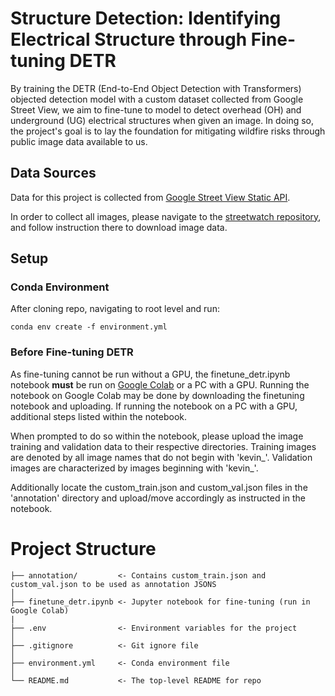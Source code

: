 # Structure Detection: Identifying Electrical Structure through Fine-tuning DETR

By training the DETR (End-to-End Object Detection with Transformers) objected detection model with a custom dataset collected from Google Street View, we aim to fine-tune to model to detect overhead (OH) and underground (UG) electrical structures when given an image. In doing so, the project's goal is to lay the foundation for mitigating wildfire risks through public image data available to us.

## Data Sources
Data for this project is collected from [Google Street View Static API](https://developers.google.com/maps/documentation/streetview/overview). 

In order to collect all images, please navigate to the [streetwatch repository](https://github.com/pdashk/streetwatch), and follow instruction there to download image data.

## Setup

### Conda Environment
After cloning repo, navigating to root level and run:
```
conda env create -f environment.yml
```

### Before Fine-tuning DETR
As fine-tuning cannot be run without a GPU, the finetune_detr.ipynb notebook **must** be run on [Google Colab](https://colab.google/) or a PC with a GPU. Running the notebook on Google Colab may be done by downloading the finetuning notebook and uploading. If running the notebook on a PC with a GPU, additional steps listed within the notebook.

When prompted to do so within the notebook, please upload the image training and validation data to their respective directories. Training images are denoted by all image names that do not begin with 'kevin_'. Validation images are characterized by images beginning with 'kevin_'. 

Additionally locate the custom_train.json and custom_val.json files in the 'annotation' directory and upload/move accordingly as instructed in the notebook.

# Project Structure

```
├── annotation/         <- Contains custom_train.json and custom_val.json to be used as annotation JSONS
│
├── finetune_detr.ipynb <- Jupyter notebook for fine-tuning (run in Google Colab)
|
├── .env                <- Environment variables for the project
│
├── .gitignore          <- Git ignore file
│
├── environment.yml     <- Conda environment file
│
└── README.md           <- The top-level README for repo
```
